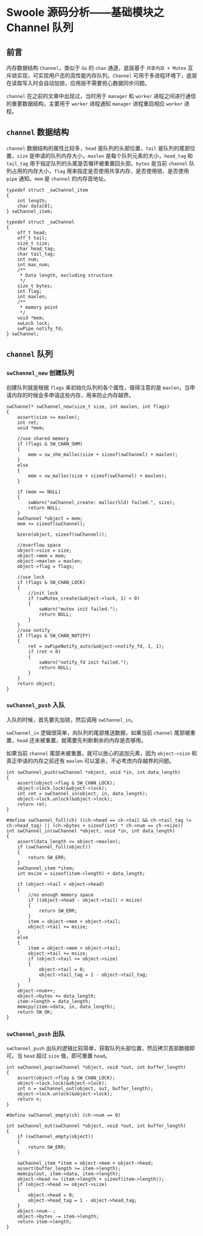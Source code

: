 # Swoole 源码分析——基础模块之 Channel 队列

## 前言

内存数据结构 `Channel`，类似于 `Go` 的 `chan` 通道，底层基于 `共享内存 + Mutex` 互斥锁实现，可实现用户态的高性能内存队列。`Channel` 可用于多进程环境下，底层在读取写入时会自动加锁，应用层不需要担心数据同步问题。

`channel` 在之前的文章中出现过，当时用于 `manager` 和 `worker` 进程之间进行通信的重要数据结构，主要用于 `worker` 进程通知 `manager` 进程重启相应 `worker` 进程。


## `channel` 数据结构

`channel` 数据结构的属性比较多，`head` 是队列的头部位置，`tail` 是队列的尾部位置，`size` 是申请的队列内存大小，`maxlen` 是每个队列元素的大小，`head_tag` 和 `tail_tag` 用于指定队列的头尾是否循环被重置回头部。`bytes` 是当前 `channel` 队列占用的内存大小，`flag` 用来指定是否使用共享内存、是否使用锁、是否使用 `pipe` 通知。`mem` 是 `channel` 的内存首地址。 

```
typedef struct _swChannel_item
{
    int length;
    char data[0];
} swChannel_item;

typedef struct _swChannel
{
    off_t head;
    off_t tail;
    size_t size;
    char head_tag;
    char tail_tag;
    int num;
    int max_num;
    /**
     * Data length, excluding structure
     */
    size_t bytes;
    int flag;
    int maxlen;
    /**
     * memory point
     */
    void *mem;
    swLock lock;
    swPipe notify_fd;
} swChannel;
```

## `channel` 队列

### `swChannel_new` 创建队列

创建队列就是根据 `flags` 来初始化队列的各个属性，值得注意的是 `maxlen`，当申请内存的时候会多申请这些内存，用来防止内存越界。

```
swChannel* swChannel_new(size_t size, int maxlen, int flags)
{
    assert(size >= maxlen);
    int ret;
    void *mem;

    //use shared memory
    if (flags & SW_CHAN_SHM)
    {
        mem = sw_shm_malloc(size + sizeof(swChannel) + maxlen);
    }
    else
    {
        mem = sw_malloc(size + sizeof(swChannel) + maxlen);
    }

    if (mem == NULL)
    {
        swWarn("swChannel_create: malloc(%ld) failed.", size);
        return NULL;
    }
    swChannel *object = mem;
    mem += sizeof(swChannel);

    bzero(object, sizeof(swChannel));

    //overflow space
    object->size = size;
    object->mem = mem;
    object->maxlen = maxlen;
    object->flag = flags;

    //use lock
    if (flags & SW_CHAN_LOCK)
    {
        //init lock
        if (swMutex_create(&object->lock, 1) < 0)
        {
            swWarn("mutex init failed.");
            return NULL;
        }
    }
    //use notify
    if (flags & SW_CHAN_NOTIFY)
    {
        ret = swPipeNotify_auto(&object->notify_fd, 1, 1);
        if (ret < 0)
        {
            swWarn("notify_fd init failed.");
            return NULL;
        }
    }
    return object;
}

```

### `swChannel_push` 入队

入队的时候，首先要先加锁，然后调用 `swChannel_in`。

`swChannel_in` 逻辑很简单，向队列的尾部推送数据，如果当前 `channel` 尾部被重置，`head` 还未被重置，就需要先判断剩余的内存是否够用。

如果当前 `channel` 尾部未被重置，就可以放心的追加元素，因为 `object->size` 和真正申请的内存之前还有 `maxlen` 可以富余，不必考虑内存越界的问题。

```
int swChannel_push(swChannel *object, void *in, int data_length)
{
    assert(object->flag & SW_CHAN_LOCK);
    object->lock.lock(&object->lock);
    int ret = swChannel_in(object, in, data_length);
    object->lock.unlock(&object->lock);
    return ret;
}

#define swChannel_full(ch) ((ch->head == ch->tail && ch->tail_tag != ch->head_tag) || (ch->bytes + sizeof(int) * ch->num == ch->size))
int swChannel_in(swChannel *object, void *in, int data_length)
{
    assert(data_length <= object->maxlen);
    if (swChannel_full(object))
    {
        return SW_ERR;
    }
    swChannel_item *item;
    int msize = sizeof(item->length) + data_length;

    if (object->tail < object->head)
    {
        //no enough memory space
        if ((object->head - object->tail) < msize)
        {
            return SW_ERR;
        }
        item = object->mem + object->tail;
        object->tail += msize;
    }
    else
    {
        item = object->mem + object->tail;
        object->tail += msize;
        if (object->tail >= object->size)
        {
            object->tail = 0;
            object->tail_tag = 1 - object->tail_tag;
        }
    }
    object->num++;
    object->bytes += data_length;
    item->length = data_length;
    memcpy(item->data, in, data_length);
    return SW_OK;
}

```


### `swChannel_push` 出队

`swChannel_push` 出队的逻辑比较简单，获取队列头部位置，然后拷贝首部数据即可。当 `head` 超过 `size` 值，即可重置 `head`。

```
int swChannel_pop(swChannel *object, void *out, int buffer_length)
{
    assert(object->flag & SW_CHAN_LOCK);
    object->lock.lock(&object->lock);
    int n = swChannel_out(object, out, buffer_length);
    object->lock.unlock(&object->lock);
    return n;
}

#define swChannel_empty(ch) (ch->num == 0)

int swChannel_out(swChannel *object, void *out, int buffer_length)
{
    if (swChannel_empty(object))
    {
        return SW_ERR;
    }

    swChannel_item *item = object->mem + object->head;
    assert(buffer_length >= item->length);
    memcpy(out, item->data, item->length);
    object->head += (item->length + sizeof(item->length));
    if (object->head >= object->size)
    {
        object->head = 0;
        object->head_tag = 1 - object->head_tag;
    }
    object->num--;
    object->bytes -= item->length;
    return item->length;
}

```